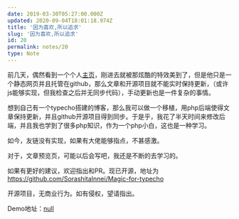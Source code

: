 ```yaml
---
date: 2019-03-30T05:27:00.000Z
updated: 2020-09-04T18:01:18.974Z
title: '因为喜欢,所以追求'
slug: '因为喜欢,所以追求'
id: 20
permalink: notes/20
type: Note
---
```


前几天，偶然看到一个个人[主页](https://tuzi.moe)，刚进去就被那炫酷的特效美到了，但是他只是一个静态网页并且托管在github，那么文章和开源项目就不能实时保持更新，（或许js能够实现，但我检查之后并无同步代码），手动更新也是一件复杂的事情。

想到自己有一个typecho搭建的博客，那么我可以做一个移植，用php后端使得文章保持更新，并且github开源项目得到同步。于是乎，我花了半天时间来修改后端，并且我也学到了很多php知识，作为一个php小白，这也是一种学习。

如今，友链没有实现，如果有大佬能够指点，不甚感激。

对于，文章预览页，可能以后会写吧，我还是不断的去学习的。

如果有更好的建议，欢迎指出和PR。现已开源，地址为
<https://github.com/SorashitaInnei/Magic-for-typecho>

开源项目，无商业行为。如有侵权，望请指出。

Demo地址：[null](https://dic.shizuri.net/)